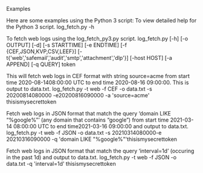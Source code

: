 Examples

Here are some examples using the Python 3 script:
To view detailed help for the Python 3 script.
log_fetch.py -h

To fetch web logs using the log_fetch_py3.py script.
log_fetch.py [-h] [-o OUTPUT] [-d] [-s STARTTIME] [-e ENDTIME] [-f {CEF,JSON,KVP,CSV,LEEF}] [-t{'web','safemail','audit','smtp','attachment','dlp'}] [-host HOST] [-a APPEND] [-q QUERY] token

This will fetch web logs in CEF format with string source=acme from start time 2020-08-1408:00:00 UTC to end time 2020-08-16 09:00:00. This is output to data.txt.
log_fetch.py -t web -f CEF -o data.txt -s 20200814080000 -e20200816090000 -a 'source=acme' thisismysecrettoken

Fetch web logs in JSON format that match the query ‘domain LIKE “%google%”’ (any domain that contains “google”) from start time 2021-03-14 08:00:00 UTC to end time2021-03-16 09:00:00 and output to data.txt.
log_fetch.py -t web -f JSON -o data.txt -s 20210314080000-e 20210316090000 -q 'domain LIKE "%google%"'thisismysecrettoken

Fetch web logs in JSON format that match the query ‘interval=1d’ (occuring in the past 1d) and output to data.txt.
log_fetch.py -t web -f JSON -o data.txt -q 'interval=1d' thisismysecrettoken
